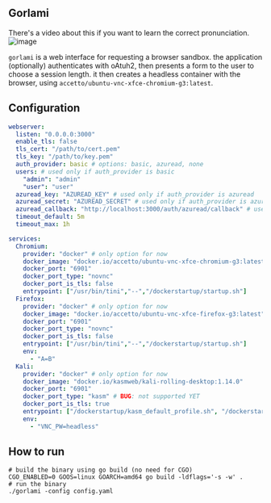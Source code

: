 ## Gorlami

There's a video about this if you want to learn the correct pronunciation.
![image](https://github.com/mosajjal/gorlami/assets/10158936/2aa4a308-b01b-4d8f-92f6-825e99695255)


`gorlami` is a web interface for requesting a browser sandbox.
the application (optionally) authenticates with oAtuh2, then presents a form to the user to choose a session length. it then creates a headless container with the browser, using `accetto/ubuntu-vnc-xfce-chromium-g3:latest`.


## Configuration

```yaml
webserver:
  listen: "0.0.0.0:3000"
  enable_tls: false
  tls_cert: "/path/to/cert.pem"
  tls_key: "/path/to/key.pem"
  auth_provider: basic # options: basic, azuread, none
  users: # used only if auth_provider is basic
    "admin": "admin"
    "user": "user"
  azuread_key: "AZUREAD_KEY" # used only if auth_provider is azuread
  azuread_secret: "AZUREAD_SECRET" # used only if auth_provider is azuread
  azuread_callback: "http://localhost:3000/auth/azuread/callback" # used only if auth_provider is azuread
  timeout_default: 5m
  timeout_max: 1h

services:
  Chromium:
    provider: "docker" # only option for now
    docker_image: "docker.io/accetto/ubuntu-vnc-xfce-chromium-g3:latest"
    docker_port: "6901"
    docker_port_type: "novnc"
    docker_port_is_tls: false
    entrypoint: ["/usr/bin/tini","--","/dockerstartup/startup.sh"]
  Firefox:
    provider: "docker" # only option for now
    docker_image: "docker.io/accetto/ubuntu-vnc-xfce-firefox-g3:latest"
    docker_port: "6901"
    docker_port_type: "novnc"
    docker_port_is_tls: false
    entrypoint: ["/usr/bin/tini","--","/dockerstartup/startup.sh"]
    env:
      - "A=B"
  Kali:
    provider: "docker" # only option for now
    docker_image: "docker.io/kasmweb/kali-rolling-desktop:1.14.0"
    docker_port: "6901"
    docker_port_type: "kasm" # BUG: not supported YET
    docker_port_is_tls: true
    entrypoint: ["/dockerstartup/kasm_default_profile.sh", "/dockerstartup/vnc_startup.sh", "/dockerstartup/kasm_startup.sh"]
    env:
      - "VNC_PW=headless"
```

## How to run

```
# build the binary using go build (no need for CGO)
CGO_ENABLED=0 GOOS=linux GOARCH=amd64 go build -ldflags='-s -w' .
# run the binary
./gorlami -config config.yaml
```

